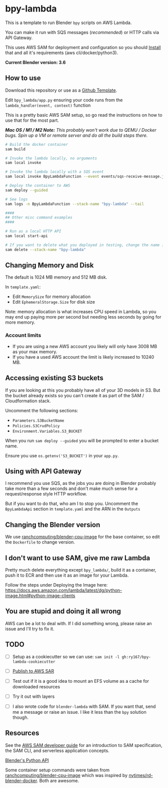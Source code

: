 # bpy-lambda

This is a template to run Blender `bpy` scripts on AWS Lambda. 

You can make it run with SQS messages (_recommended_) or HTTP calls via API Gateway.

This uses AWS SAM for deployment and configuration so you should [Install](https://docs.aws.amazon.com/serverless-application-model/latest/developerguide/serverless-sam-cli-install.html) that and all it's requirements (aws cli/docker/python3).

**Current Blender version: 3.6**

## How to use

Download this repository or use as a [Github Template](https://github.com/new?template_name=bpy-lambda&template_owner=ry167).

Edit `bpy_lambda/app.py` ensuring your code runs from the `lambda_handler(event, context)` function

This is a pretty basic AWS SAM setup, so go read the instructions on how to use that for the most part. 

_**Mac OS / M1 / M2 Note:** This probably won't work due to QEMU / Docker bugs. Spin up a VM or remote server and do all the build steps there._

```bash
# Build the docker container
sam build

# Invoke the lambda locally, no arguments
sam local invoke

# Invoke the lambda locally with a SQS event
sam local invoke BpyLambdaFunction --event events/sqs-receive-message.json

# Deploy the container to AWS
sam deploy --guided

# See logs
sam logs -n BpyLambdaFunction --stack-name "bpy-lambda" --tail

####
## Other misc command examples
####

# Run as a local HTTP API
sam local start-api

# If you want to delete what you deployed in testing, change the name if it was different
sam delete --stack-name "bpy-lambda"
```

## Changing Memory and Disk

The default is 1024 MB memory and 512 MB disk.

In `template.yaml`:
- Edit `MemorySize` for memory allocation
- Edit `EphemeralStorage.Size` for disk size

Note: memory allocation is what increases CPU speed in Lambda, so you may end up paying more per second but needing less seconds by going for more memory. 


### Account limits
- If you are using a new AWS account you likely will only have 3008 MB as your max memory.
- If you have a used AWS account the limit is likely increased to 10240 MB.


## Accessing existing S3 buckets

If you are looking at this you probably have all of your 3D models in S3. But the bucket already exists so you can't create it as part of the SAM / Cloudformation stack.

Uncomment the following sections: 
- `Parameters.S3BucketName`
- `Policies.S3CrudPolicy`
- `Environment.Variables.S3_BUCKET`

When you run `sam deploy --guided` you will be prompted to enter a bucket name. 

Ensure you use `os.getenv('S3_BUCKET')` in your `app.py`.


## Using with API Gateway

I recommend you use SQS, as the jobs you are doing in Blender probably take more than a few seconds and don't make much sense for a request/response style HTTP workflow. 

But if you want to do that, who am I to stop you. Uncomment the `BpyLambdaApi` section in `template.yaml` and the ARN in the `Outputs`


## Changing the Blender version

We use [ranchcomputing/blender-cpu-image](https://github.com/ranchcomputing/blender-cpu-image/pkgs/container/blender-cpu-image) for the base container, so edit the `Dockerfile` to change version. 


## I don't want to use SAM, give me raw Lambda

Pretty much delete everything except `bpy_lambda/`, build it as a container, push it to ECR and then use it as an image for your Lambda. 

Follow the steps under Deploying the Image here: https://docs.aws.amazon.com/lambda/latest/dg/python-image.html#python-image-clients


## You are stupid and doing it all wrong

AWS can be a lot to deal with. If I did something wrong, please raise an issue and I'll try to fix it.


## TODO 

- [ ] Setup as a cookiecutter so we can use: `sam init -l gh:ry167/bpy-lambda-cookiecutter`
- [ ] [Publish to AWS SAR](https://docs.aws.amazon.com/serverlessrepo/latest/devguide/serverlessrepo-publishing-applications.html)
- [ ] Test out if it is a good idea to mount an EFS volume as a cache for downloaded resources
- [ ] Try it out with layers
- [ ] I also wrote code for `blender-lambda` with SAM. If you want that, send me a message or raise an issue. I like it less than the `bpy` solution though. 


## Resources

See the [AWS SAM developer guide](https://docs.aws.amazon.com/serverless-application-model/latest/developerguide/what-is-sam.html) for an introduction to SAM specification, the SAM CLI, and serverless application concepts.

[Blender's Python API](https://docs.blender.org/api/3.6/index.html)

Some container setup commands were taken from [ranchcomputing/blender-cpu-image](https://github.com/ranchcomputing/blender-cpu-image) which was inspired by [nytimes/rd-blender-docker](https://github.com/nytimes/rd-blender-docker). Both are awesome.
